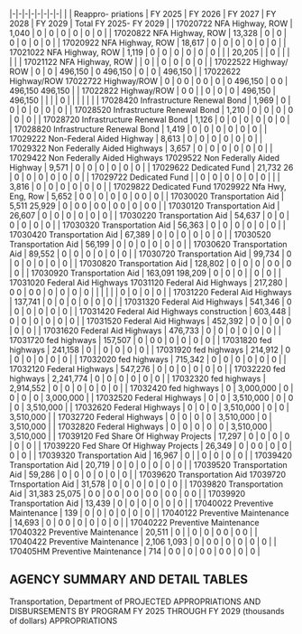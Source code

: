 |-|-|-|-|-|-|-|-|
| | Reappro-  priations | FY 2025 | FY 2026 | FY 2027 | FY 2028 | FY 2029 | Total FY 2025- FY 2029 |
| 17020722 NFA Highway, ROW | 1,040 | 0 | 0 | 0 | 0 | 0 | 0 |
| 17020822 NFA Highway, ROW | 13,328 | 0 | 0 | 0 | 0 | 0 | 0 |
| 17020922 NFA Highway, ROW | 18,617 | 0 | 0 | 0 | 0 | 0 | 0 |
| 17021022 NFA Highway, ROW | 1,119 | 0 | 0 | 0 | 0 | 0 | 0 |
| | 20,205 | | 0 | | | | |
| 17021122 NFA Highway, ROW | | 0 | | 0 | 0 | 0 | 0 |
| 17022522 Highway/ ROW | 0 | 0 | 496,150 | 0  496,150 | 0 | 0 | 496,150 |
| 17022622 Highway/ROW 17022722 Highway/ROW | 0 | 0  0 | 0  0 | 0 | 0  496,150 | 0  0 | 496,150  496,150 |
| 17022822 Highway/ROW | 0  0 | | 0 | 0 | 0 | 496,150 | 496,150 |
| | | 0 | | | | | |
| 17028420 Infrastructure Renewal Bond | 1,969 | 0 | 0 | 0 | 0 | 0 | 0 |
| 17028520 Infrastructure Renewal Bond | 1,210 | 0 | 0 | 0 | 0 | 0 | 0 |
| 17028720 Infrastructure Renewal Bond | 1,126 | 0 | 0 | 0 | 0 | 0 | 0 |
| 17028820 Infrastructure Renewal Bond | 1,419 | 0 | 0 | 0 | 0 | 0 | 0 |
| 17029222 Non-Federal Aided Highway | 8,613 | 0 | 0 | 0 | 0 | 0 | 0 |
| 17029322 Non Federally Aided Highways | 3,657 | 0 | 0 | 0 | 0 | 0 | 0 |
| 17029422 Non Federally Aided Highways 17029522 Non Federally Aided Highway | 9,571 | 0 | 0 | 0 | 0 | 0 | 0 |
| 17029622 Dedicated Fund | 21,732  26 | 0 | 0 | 0 | 0 | 0 | 0 |
| 17029722 Dedicated Fund | | 0 | 0 | 0 | 0 | 0 | 0 |
| | 3,816 | 0 | 0 | 0 | 0 | 0 | 0 |
| 17029822 Dedicated Fund 17029922 Nfa Hwy, Eng, Row | 5,652 | 0  0 | 0 | 0 | 0 | 0  0 | 0 |
| 17030020 Transportation Aid | 5,511  25,929 | 0 | 0  0 | 0  0 | 0  0 | 0 | 0  0 |
| 17030120 Transportation Aid | 26,607 | 0 | 0 | 0 | 0 | 0 | 0 |
| 17030220 Transportation Aid | 54,637 | 0 | 0 | 0 | 0 | 0 | 0 |
| 17030320 Transportation Aid | 56,363 | 0 | 0 | 0 | 0 | 0 | 0 |
| 17030420 Transportation Aid | 67,389 | 0 | 0 | 0 | 0 | 0 | 0 |
| 17030520 Transportation Aid | 56,199 | 0 | 0 | 0 | 0 | 0 | 0 |
| 17030620 Transportation Aid | 89,552 | 0 | 0 | 0 | 0 | 0 | 0 |
| 17030720 Transportation Aid | 99,734 | 0 | 0 | 0 | 0 | 0 | 0 |
| 17030820 Transportation Aid | 128,802 | 0 | 0 | 0 | 0  0 | 0 | 0 |
| 17030920 Transportation Aid | 163,091  198,209 | 0 | 0 | 0 | | 0 | 0 |
| 17031020 Federal Aid Highways 17031120 Federal Aid Highways | 217,280 | 0  0 | 0  0 | 0 | 0 | 0 | 0 |
| | | | | 0 | 0 | 0 | 0 |
| 17031220 Federal Aid Highways | 137,741 | 0 | 0 | 0 | 0 | 0 | 0 |
| 17031320 Federal Aid Highways | 541,346 | 0 | 0 | 0 | 0 | 0 | 0 |
| 17031420 Federal Aid Highways construction | 603,448 | 0 | 0 | 0 | 0 | 0 | 0 |
| 17031520 Federal Aid Highways | 452,392 | 0 | 0 | 0 | 0 | 0 | 0 |
| 17031620 Federal Aid Highways | 476,733 | 0 | 0 | 0 | 0 | 0 | 0 |
| 17031720 fed highways | 157,507 | 0 | 0  0 | 0 | 0 | 0 | 0 |
| 17031820 fed highways | 241,158 | 0 | | 0 | 0 | 0 | 0 |
| 17031920 fed highways | 214,912 | 0 | 0 | 0 | 0 | 0 | 0 |
| 17032020 fed highways | 715,342 | 0 | 0 | 0 | 0 | 0 | 0 |
| 17032120 Federal Highways | 547,276 | 0 | 0 | 0 | 0 | 0 | 0 |
| 17032220 fed highways | 2,241,774 | 0 | 0 | 0 | 0 | 0 | 0 |
| 17032320 fed highways | 2,914,552 | 0 | 0 | 0 | 0 | 0 | 0 |
| 17032420 fed highways | 0 | 3,000,000 | 0 | 0 | 0 | 0 | 3,000,000 |
| 17032520 Federal Highways | 0 | 0 | 3,510,000 | 0 | 0 | 0 | 3,510,000 |
| 17032620 Federal Highways | 0 | 0 | 0 | 3,510,000 | 0 | 0 | 3,510,000 |
| 17032720 Federal Highways | 0 | 0 | 0 | 0 | 3,510,000 | 0 | 3,510,000 |
| 17032820 Federal Highways | 0 | 0 | 0 | 0 | 0 | 3,510,000 | 3,510,000 |
| 17039120 Fed Share Of Highway Projects | 17,297 | 0 | 0 | 0 | 0 | 0 | 0 |
| 17039220 Fed Share Of Highway Projects | 26,349 | 0 | 0  0 | 0 | 0 | 0 | 0 |
| 17039320 Transportation Aid | 16,967 | 0 | | 0 | 0 | 0 | 0 |
| 17039420 Transportation Aid | 20,719 | 0 | 0 | 0 | 0 | 0 | 0 |
| 17039520 Transportation Aid | 59,286 | 0 | 0 | 0 | 0 | 0 | 0 |
| 17039620 Transportation Aid 17039720 Trnsportation Aid | 31,578 | 0 | 0 | 0 | 0 | 0 | 0 |
| 17039820 Transportation Aid | 31,383  25,075 | 0  0 | 0  0 | 0  0 | 0  0 | 0  0 | 0  0 |
| 17039920 Transportation Aid | 13,439 | 0 | 0 | 0 | 0 | 0 | 0 |
| 17040022 Preventive Maintenance | 139 | 0 | 0 | 0 | 0 | 0 | 0 |
| 17040122 Preventive Maintenance | 14,693 | 0 | 0  0 | 0 | 0 | 0 | 0 |
| 17040222 Preventive Maintenance 17040322 Preventive Maintenance | 20,511 | 0 | | 0 | 0 | 0  0 | 0  0 |
| 17040422 Preventive Maintenance | 2,106  1,093 | 0 | 0  0 | 0 | 0 | 0 | 0 |
| 170405HM Preventive Maintenance | 714 | 0  0 | 0 | 0  0 | 0  0 | 0 | 0 |

## **AGENCY SUMMARY AND DETAIL TABLES**

Transportation, Department of PROJECTED APPROPRIATIONS AND DISBURSEMENTS BY PROGRAM FY 2025 THROUGH FY 2029 (thousands of dollars) APPROPRIATIONS
